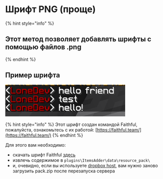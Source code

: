 # Шрифт PNG (проще)

{% hint style="info" %}
## Этот метод позволяет добавлять шрифты с помощью файлов .png
{% endhint %}

## Пример шрифта

![](<../../../.gitbook/assets/immagine (13).png>)

{% hint style="info" %}
Этот шрифт создан командой Faithful, пожалуйста, ознакомьтесь с их работой: [https://faithful.team/](https://faithful.team/)
{% endhint %}

Для этого вам необходимо:

* скачать шрифт Faithful [здесь](https://www.dropbox.com/s/06et55587zvcmr7/FaithfulFont.zip?dl=0)
* извлечь содержимое в `plugins\ItemsAdder\data\resource_pack\`
* и, очевидно, если вы используете [dropbox host](../../resourcepack-hosting/resourcepack-on-dropbox.md), вам нужно заново загрузить pack.zip после перезапуска сервера
